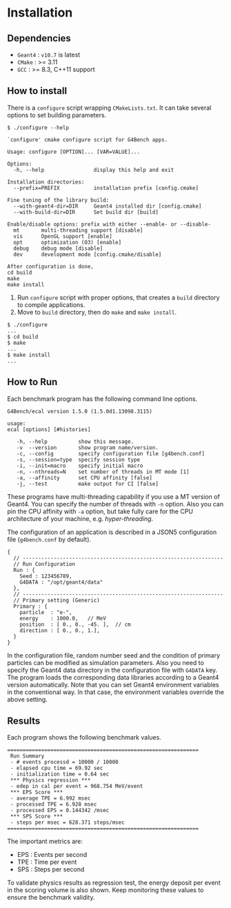 # Installation

## Dependencies
* `Geant4` : `v10.7` is latest
* `CMake` : >= 3.11
* `GCC` : >= 8.3, C++11 support

## How to install
There is a `configure` script wrapping `CMakeLists.txt`. It can take several options to set building parameters.
~~~~
$ ./configure --help

`configure' cmake configure script for G4Bench apps.

Usage: configure [OPTION]... [VAR=VALUE]...

Options:
  -h, --help                display this help and exit

Installation directories:
  --prefix=PREFIX           installation prefix [config.cmake]

Fine tuning of the library build:
  --with-geant4-dir=DIR     Geant4 installed dir [config.cmake]
  --with-build-dir=DIR      Set build dir [build]

Enable/disable options: prefix with either --enable- or --disable-
  mt       multi-threading support [disable]
  vis      OpenGL support [enable]
  opt      optimization (O3) [enable]
  debug    debug mode [disable]
  dev      development mode [config.cmake/disable]

After configuration is done,
cd build
make
make install
~~~~

1. Run `configure` script with proper options, that creates a `build` directory to compile applications.
2. Move to `build` directory, then do `make` and `make install`.

~~~~
$ ./configure
...
$ cd build
$ make
...
$ make install
...
~~~~

## How to Run
Each benchmark program has the following command line options.
~~~~
G4Bench/ecal version 1.5.0 (1.5.0d1.13098.3115)

usage:
ecal [options] [#histories]

   -h, --help          show this message.
   -v  --version       show program name/version.
   -c, --config        specify configuration file [g4bench.conf]
   -s, --session=type  specify session type
   -i, --init=macro    specify initial macro
   -n, --nthreads=N    set number of threads in MT mode [1]
   -a, --affinity      set CPU affinity [false]
   -j, --test          make output for CI [false]
~~~~

These programs have multi-threading capability if you use a MT version of
Geant4. You can specify the number of threads with `-n` option.
Also you can pin the CPU affinity with `-a` option, but
take fully care for the CPU architecture of your machine, e.g.
*hyper-threading*.

The configuration of an application is described in a JSON5 configuration
file (`g4bench.conf` by default).

~~~~
{
  // -----------------------------------------------------------------
  // Run Configuration
  Run : {
    Seed : 123456789,
    G4DATA : "/opt/geant4/data"
  },
  // -----------------------------------------------------------------
  // Primary setting (Generic)
  Primary : {
    particle  : "e-",
    energy    : 1000.0,   // MeV
    position  : [ 0., 0., -45. ],  // cm
    direction : [ 0., 0., 1.],
  }
}
~~~~

In the configuration file, random number seed and
the condition of primary particles can be modified as simulation parameters.
Also you need to specify the Geant4 data directory in the configuration file
with `G4DATA` key.
The program loads the corresponding data libraries according to
a Geant4 version automatically.
Note that you can set Geant4 environment variables in the
conventional way.
In that case, the environment variables override the above setting.


## Results
Each program shows the following benchmark values.

~~~~
==============================================================
 Run Summary
 - # events processd = 10000 / 10000
 - elapsed cpu time = 69.92 sec
 - initialization time = 0.64 sec
 *** Physics regression ***
 - edep in cal per event = 968.754 MeV/event
 *** EPS Score ***
 - average TPE = 6.992 msec
 - processed TPE = 6.928 msec
 - processed EPS = 0.144342 /msec
 *** SPS Score ***
 - steps per msec = 628.371 steps/msec
==============================================================
~~~~

The important metrics are:

* EPS : Events per second
* TPE : Time per event
* SPS : Steps per second

To validate physics results as regression test, the energy deposit per event
in the scoring volume is also shown. Keep monitoring these values to
ensure the benchmark validity.
